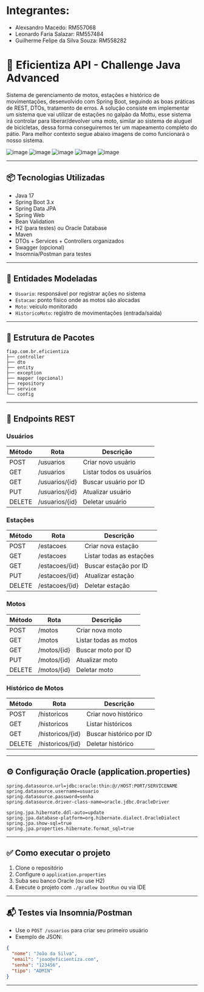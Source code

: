 # Integrantes:

- Alexsandro Macedo: RM557068
- Leonardo Faria Salazar: RM557484
- Guilherme Felipe da Silva Souza: RM558282


# 🚀 Eficientiza API - Challenge Java Advanced

Sistema de gerenciamento de motos, estações e histórico de movimentações, desenvolvido com Spring Boot, seguindo as boas práticas de REST, DTOs, tratamento de erros. A solução consiste em implementar um sistema que vai utilizar de 
estações no galpão da Mottu, esse sistema irá controlar para liberar/devolver uma moto, similar ao sistema de aluguel de bicicletas, dessa forma conseguiremos ter um mapeamento completo do pátio.
Para melhor contexto segue abaixo imagens de como funcionará o nosso sistema.

![image](https://github.com/user-attachments/assets/8b992276-597c-4d3e-bd48-4719801ec19c)
![image](https://github.com/user-attachments/assets/9718ec2f-9c85-4e70-81c4-94363cbb6b65)
![image](https://github.com/user-attachments/assets/bf81452e-15d7-49f8-bf7e-7024dfaa0651)
![image](https://github.com/user-attachments/assets/854f1f1c-4747-430a-aa19-0cab331c853b)
![image](https://github.com/user-attachments/assets/f4de5c04-41fc-4dc0-9261-0edf04ff4306)

---

## 📦 Tecnologias Utilizadas

- Java 17
- Spring Boot 3.x
- Spring Data JPA
- Spring Web
- Bean Validation
- H2 (para testes) ou Oracle Database
- Maven
- DTOs + Services + Controllers organizados
- Swagger (opcional)
- Insomnia/Postman para testes

---

## 🧱 Entidades Modeladas

- `Usuario`: responsável por registrar ações no sistema
- `Estacao`: ponto físico onde as motos são alocadas
- `Moto`: veículo monitorado
- `HistoricoMoto`: registro de movimentações (entrada/saída)

---

## 📂 Estrutura de Pacotes

```
fiap.com.br.eficientiza
├── controller
├── dto
├── entity
├── exception
├── mapper (opcional)
├── repository
├── service
└── config
```

---

## 🔁 Endpoints REST

### Usuários

| Método | Rota               | Descrição                  |
|--------|--------------------|----------------------------|
| POST   | /usuarios          | Criar novo usuário         |
| GET    | /usuarios          | Listar todos os usuários   |
| GET    | /usuarios/{id}     | Buscar usuário por ID      |
| PUT    | /usuarios/{id}     | Atualizar usuário          |
| DELETE | /usuarios/{id}     | Deletar usuário            |

### Estações

| Método | Rota               | Descrição                    |
|--------|--------------------|------------------------------|
| POST   | /estacoes          | Criar nova estação           |
| GET    | /estacoes          | Listar todas as estações     |
| GET    | /estacoes/{id}     | Buscar estação por ID        |
| PUT    | /estacoes/{id}     | Atualizar estação            |
| DELETE | /estacoes/{id}     | Deletar estação              |

### Motos

| Método | Rota               | Descrição                  |
|--------|--------------------|----------------------------|
| POST   | /motos             | Criar nova moto            |
| GET    | /motos             | Listar todas as motos      |
| GET    | /motos/{id}        | Buscar moto por ID         |
| PUT    | /motos/{id}        | Atualizar moto             |
| DELETE | /motos/{id}        | Deletar moto               |

### Histórico de Motos

| Método | Rota               | Descrição                    |
|--------|--------------------|------------------------------|
| POST   | /historicos        | Criar novo histórico         |
| GET    | /historicos        | Listar históricos            |
| GET    | /historicos/{id}   | Buscar histórico por ID      |
| DELETE | /historicos/{id}   | Deletar histórico            |

---

## ⚙️ Configuração Oracle (application.properties)

```properties
spring.datasource.url=jdbc:oracle:thin:@//HOST:PORT/SERVICENAME
spring.datasource.username=usuario
spring.datasource.password=senha
spring.datasource.driver-class-name=oracle.jdbc.OracleDriver

spring.jpa.hibernate.ddl-auto=update
spring.jpa.database-platform=org.hibernate.dialect.OracleDialect
spring.jpa.show-sql=true
spring.jpa.properties.hibernate.format_sql=true
```

---

## ✅ Como executar o projeto

1. Clone o repositório
2. Configure o `application.properties`
3. Suba seu banco Oracle (ou use H2)
4. Execute o projeto com `./gradlew bootRun` ou via IDE

---

## 📬 Testes via Insomnia/Postman

- Use o `POST /usuarios` para criar seu primeiro usuário
- Exemplo de JSON:
```json
{
  "nome": "João da Silva",
  "email": "joao@eficientiza.com",
  "senha": "123456",
  "tipo": "ADMIN"
}
```

---
